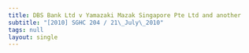 ```yaml
---
title: DBS Bank Ltd v Yamazaki Mazak Singapore Pte Ltd and another
subtitle: "[2010] SGHC 204 / 21\_July\_2010"
tags: null
layout: single
---
```



